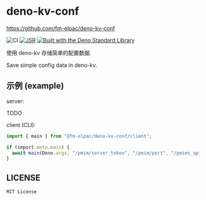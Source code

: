 # deno-kv-conf

<https://github.com/fm-elpac/deno-kv-conf>

![CI](https://github.com/fm-elpac/deno-kv-conf/actions/workflows/ci.yml/badge.svg)
[![JSR](https://jsr.io/badges/@fm-elpac/deno-kv-conf)](https://jsr.io/@fm-elpac/deno-kv-conf)
[![Built with the Deno Standard Library](https://raw.githubusercontent.com/denoland/deno_std/main/badge.svg)](https://jsr.io/@std)

使用 deno-kv 存储简单的配置数据.

Save simple config data in deno-kv.

## 示例 (example)

server:

TODO

client (CLI):

```ts
import { main } from "@fm-elpac/deno-kv-conf/client";

if (import.meta.main) {
  await main(Deno.args, "/pmim/server_token", "/pmim/port", "/pmims_api");
}
```

## LICENSE

`MIT License`
